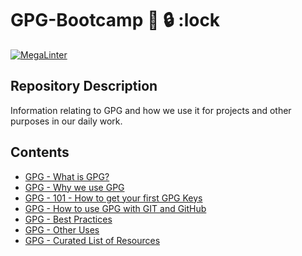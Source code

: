 # GPG-Bootcamp :key: 🔒 :lock

[![MegaLinter](https://github.com/Nautilus-Cyberneering/GPG-Bootcamp/actions/workflows/mega-linter.yml/badge.svg)](https://github.com/Nautilus-Cyberneering/GPG-Bootcamp/actions/workflows/mega-linter.yml)

## Repository Description

Information relating to GPG and how we use it for projects and other purposes in our daily work.

## Contents

- [GPG - What is GPG?](https://github.com/Nautilus-Cyberneering/GPG-Bootcamp/blob/main/docs/001_GPG-What-is-GPG.md)
- [GPG - Why we use GPG](https://github.com/Nautilus-Cyberneering/GPG-Bootcamp/blob/main/docs/002_GPG-Why-we-use-GPG.md)
- [GPG - 101 - How to get your first GPG Keys](https://github.com/Nautilus-Cyberneering/GPG-Bootcamp/blob/main/docs/003-GPG-101-How-to-get-your-first-GPG-Keys.md)
- [GPG - How to use GPG with GIT and GitHub](https://github.com/Nautilus-Cyberneering/GPG-Bootcamp/blob/main/docs/004_GPG-How-to-use-GPG-with-GIT-and-GitHub.md)
- [GPG - Best Practices](https://github.com/Nautilus-Cyberneering/GPG-Bootcamp/blob/main/docs/005_GPG-Best-Practices.md)
- [GPG - Other Uses](https://github.com/Nautilus-Cyberneering/GPG-Bootcamp/blob/main/docs/006_GPG-Other-Uses.md)
- [GPG - Curated List of Resources](https://github.com/Nautilus-Cyberneering/GPG-Bootcamp/blob/main/docs/007_GPG-Curated-List-of-Resources.md)
